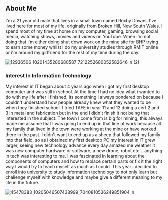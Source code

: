 <h2>About Me</h2>

I'm a 21 year old male that lives in a small town named Roxby Downs.
I've lived here for most of my life, originally from Broken Hill, New South Wales. I spend most of my time at home on my computer, gaming, browsing social media, watching shows, movies and videos on YouTube. When i'm not doing that i'm either doing shut down work on the mine site for BHP trying to earn some money whilst I do my university studies through RMIT online or i'm around my girlfriend for the rest of my time during the day.

![12936506_10201435280680587_7212252680052582646_n (2)](https://user-images.githubusercontent.com/48668269/56132691-cc2bd280-5fc9-11e9-9535-53676ba5532d.jpg)





<h3>Interest In Information Technology</h3>

My interest in IT began about 4 years ago when i got my first desktop computer and was still in school. At the time I had no idea what i wanted to do with my life after i finished, its something i always pondered on because i couldn't understand how people already knew what they wanted to be when they finished school. I tried TAFE in year 11 and 12 doing a cert 2 and 3 in metal and fabrication but in the end I didn't finish it not being that interested in the subject. The town I come from is big for mining, this always made me assume that I was going to end up in that line of work because all my family that lived in the town were working at the mine or have worked there in the past. I didn't want to end up as a sheep that followed my family into that field, so as i obtained my first desktop PC my interest in IT grew larger, seeing new technology advance every day amazed me weather it was new computer hardware or software, a new drone, robot etc... anything in tech was interesting to me. I was fascinated in learning about the components of computers and how to replace certain parts or fix it the right way I would try to teach myself as much as I could. This year i decided to enroll into university to study Information technology to not only learn but challenge myself with knowledge and maybe give a different meaning to my life in the future.



![45478383_10205046507438999_7040810536249851904_n](https://user-images.githubusercontent.com/48668269/56132178-7dca0400-5fc8-11e9-92ab-e3e01873bf30.jpg)


